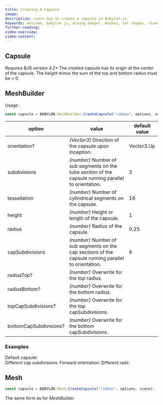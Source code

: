 ```yaml
---
title: Creating A Capsule
image: 
description: Learn how to create a capsule in Babylon.js.
keywords: welcome, babylon.js, diving deeper, meshes, set shapes, standard shapes, capsule
further-reading:
video-overview:
video-content:
---
```


## Capsule
*Requires BJS version 4.2+*
The created capsule has its origin at the center of the capsule. The height minus the sum of the top and bottom radius must be > 0.

## MeshBuilder
Usage :
```javascript
const capsule = BABYLON.MeshBuilder.CreateCapsule("ribbon", options, scene);  //scene is optional and defaults to the current scene
```

option|value|default value
--------|-----|-------------
orientation?|_(Vector3)_ Direction of the capsule upon inception. | Vector3.Up
subdivisions|_(number)_ Number of sub segments on the tube section of the capsule running parallel to orientation.| 2
tessellation|_(number)_  Number of cylindrical segments on the capsule.|16
height|_(number)_  Height or length of the capsule.|1
radius|_(number)_ Radius of the capsule.|0.25
capSubdivisions|_(number)_ Number of sub segments on the cap sections of the capsule running parallel to orientation.|6
radiusTop?|_(number)_  Overwrite for the top radius.
radiusBottom?|_(number)_  Overwrite for the bottom radius.
topCapSubdivisions?|_(number)_ Overwrite for the top capSubdivisions.
bottomCapSubdivisions?|_(number)_ Overwrite for the bottom capSubdivisions.

### Examples
Default capsule: <Playground id="#CL6HZ0" title="Create a Default Capsule" description="Simple example of creating a default capsule."/>  
Different cap subdivisions: <Playground id="#CL6HZ0#1" title="Create a Capsule With Subdivisions" description="Simple example of creating a capsule with subdivisions."/>
Forward orientation: <Playground id="#CL6HZ0#2" title="Create a Capsule With Foreward Orientation" description="Simple example of creating a capsule with forward orientation."/>
Different radii: <Playground id="#CL6HZ0#3" title="Create a Capsule With Different Radii" description="Simple example of creating a capsule with different radii."/>

## Mesh
```javascript
const capsule = BABYLON.Mesh.CreateCapsule("ribbon", options, scene);  //scene is optional and defaults to the current scene
```
The same form as for *MeshBuilder*